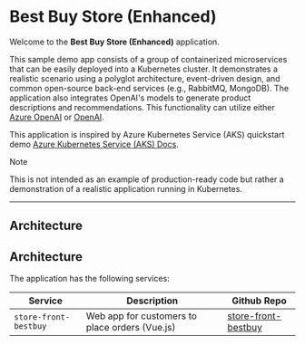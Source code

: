# Best Buy Store (Enhanced)
Welcome to the **Best Buy Store (Enhanced)** application.

This sample demo app consists of a group of containerized microservices that can be easily deployed into a Kubernetes cluster. It demonstrates a realistic scenario using a polyglot architecture, event-driven design, and common open-source back-end services (e.g., RabbitMQ, MongoDB). The application also integrates OpenAI's models to generate product descriptions and recommendations. This functionality can utilize either [Azure OpenAI](https://learn.microsoft.com/azure/ai-services/openai/overview) or [OpenAI](https://openai.com/).

This application is inspired by Azure Kubernetes Service (AKS) quickstart demo [Azure Kubernetes Service (AKS) Docs](https://learn.microsoft.com/en-us/azure/aks/).

> [!NOTE]
> This is not intended as an example of production-ready code but rather a demonstration of a realistic application running in Kubernetes.

---

## Architecture
## Architecture

The application has the following services: 

| Service       | Description                                    | Github Repo                                                    |
|---------------|------------------------------------------------|---------------------------------------------------------------|
| `store-front-bestbuy` | Web app for customers to place orders (Vue.js) | [store-front-bestbuy](https://github.com/Serpil-Dndr/store-front-bestbuy.git) |
